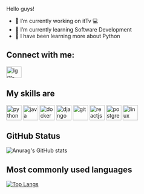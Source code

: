 <!--### Hi there 👋


**IgorTerriaga/IgorTerriaga** is a ✨ _special_ ✨ repository because its `README.md` (this file) appears on your GitHub profile. -->

Hello guys!

- 🔭 I’m currently working on itTv 💻
- 🌱 I’m currently learning Software Development
- 🐍 I have been learning more about Python

## Connect with me:
<a href="https://www.linkedin.com/in/igor-terriaga-949996168/" target="_blank">
<img align="center" alt="Igor-Terriaga-LinkedIn" height="30" width="40" src="https://cdn.jsdelivr.net/gh/devicons/devicon/icons/linkedin/linkedin-original.svg" style="max-width:100%;">
</a>

## My skills are

<img align="center" alt="python" height="40" width="40" src="https://cdn.jsdelivr.net/gh/devicons/devicon/icons/python/python-original.svg" style="max-width:100%;"></img>
<img align="center" alt="java" height="40" width="40" src="https://cdn.jsdelivr.net/gh/devicons/devicon/icons/java/java-original.svg" style="max-width:100%;"></img>
<img align="center" alt="docker" height="40" width="40" src="https://cdn.jsdelivr.net/gh/devicons/devicon/icons/docker/docker-original.svg" style="max-width:100%;"></img>
<img align="center" alt="django" height="40" width="40" src="https://cdn.jsdelivr.net/gh/devicons/devicon/icons/django/django-original.svg" style="max-width:100%;"></img>
<img align="center" alt="git" height="40" width="40" src="https://cdn.jsdelivr.net/gh/devicons/devicon/icons/git/git-original.svg" style="max-width:100%;"></img>
<img align="center" alt="reactjs" height="40" width="40" src="https://cdn.jsdelivr.net/gh/devicons/devicon/icons/react/react-original.svg" style="max-width:100%;"></img>
<img align="center" alt="postgres" height="40" width="40" src="https://cdn.jsdelivr.net/gh/devicons/devicon/icons/linux/linux-original.svg" style="max-width:100%;"></img>
<img align="center" alt="linux" height="40" width="40" src="https://cdn.jsdelivr.net/gh/devicons/devicon/icons/postgresql/postgresql-original.svg" style="max-width:100%;"></img>



## GitHub Status
![Anurag's GitHub stats](https://github-readme-stats.vercel.app/api?username=IgorTerriaga&show_icons=true&theme=react)

## Most commonly used languages
[![Top Langs](https://github-readme-stats.vercel.app/api/top-langs/?username=IgorTerriaga)](https://github.com/IgorTerriaga/github-readme-stats)



